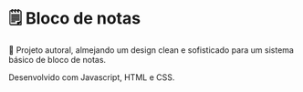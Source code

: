 # 🗒️ Bloco de notas
📌 Projeto autoral, almejando um design clean e sofisticado para um sistema básico de bloco de notas.

Desenvolvido com Javascript, HTML e CSS.
